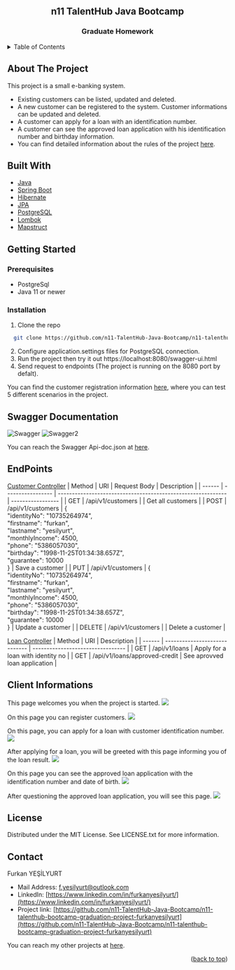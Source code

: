 <div id="top"></div>
<div align="center">
  <h2 align="center"> n11 TalentHub Java Bootcamp</h2>
<h3 align="center">Graduate Homework</h3>
</div>

<!-- TABLE OF CONTENTS -->
<details>
  <summary>Table of Contents</summary>
  <ol>
    <li><a href="#about-the-project">About The Project</a></li>
    <li><a href="#built-with">Built With</a></li>
    <li><a href="#getting-started">Getting Started</a></li>
    <li><a href="#swagger-documentation">Swagger Documentation</a></li>
    <li><a href="#endpoints">EndPoints</a></li>
    <li><a href="#client-informations">Client Informations</a></li>
    <li><a href="#license">License</a></li>
    <li><a href="#contact">Contact</a></li>
  </ol>
</details>

<!-- About The Project -->
## About The Project
This project is a small e-banking system.
* Existing customers can be listed, updated and deleted.
* A new customer can be registered to the system. Customer informations can be updated and deleted.
* A customer can apply for a loan with an identification number.
* A customer can see the approved loan application with his identification number and birthday information.
* You can find detailed information about the rules of the project [here](https://github.com/n11-TalentHub-Java-Bootcamp/n11-talenthub-bootcamp-graduation-project-furkanyesilyurt/blob/main/credit-application-system/2022.01.18_n11_TalentHub_Java_Spring_Bootcamp_Bitirme_Projesi_1.pdf).


<!-- Built With -->
## Built With
* [Java](https://www.java.com/tr/)
* [Spring Boot](https://spring.io/projects/spring-boot)
* [Hibernate](https://hibernate.org/)
* [JPA](https://docs.oracle.com/javaee/6/tutorial/doc/bnbpz.html)
* [PostgreSQL](https://www.postgresql.org/)
* [Lombok](https://projectlombok.org/)
* [Mapstruct](https://mapstruct.org/)


<!-- Getting Started -->
## Getting Started
### Prerequisites
* PostgreSql
* Java 11 or newer
### Installation
1. Clone the repo
 ```sh
   git clone https://github.com/n11-TalentHub-Java-Bootcamp/n11-talenthub-bootcamp-graduation-project-furkanyesilyurt.git
   ```
2. Configure application.settings files for PostgreSQL connection.
3. Run the project then try it out https://localhost:8080/swagger-ui.html
4. Send request to endpoints (The project is running on the 8080 port by defalt).

You can find the customer registration information [here](https://github.com/n11-TalentHub-Java-Bootcamp/n11-talenthub-bootcamp-graduation-project-furkanyesilyurt/blob/main/credit-application-system/src/main/resources/customer/RecommendedCustomers.txt), where you can test 5 different scenarios in the project.


<!-- Swagger Documentation -->
## Swagger Documentation
![Swagger](https://github.com/n11-TalentHub-Java-Bootcamp/n11-talenthub-bootcamp-graduation-project-furkanyesilyurt/blob/main/credit-application-system/images/swagger.PNG)
![Swagger2](https://github.com/n11-TalentHub-Java-Bootcamp/n11-talenthub-bootcamp-graduation-project-furkanyesilyurt/blob/main/credit-application-system/images/swagger2.PNG)

You can reach the Swagger Api-doc.json at [here](https://github.com/n11-TalentHub-Java-Bootcamp/n11-talenthub-bootcamp-graduation-project-furkanyesilyurt/blob/main/credit-application-system/src/main/resources/api-doc.json).


<!-- EndPoints -->
## EndPoints
[Customer Controller](https://github.com/n11-TalentHub-Java-Bootcamp/n11-talenthub-bootcamp-graduation-project-furkanyesilyurt/blob/main/credit-application-system/src/main/java/com/furkanyesilyurt/creditapplicationsystem/controller/CustomerController.java)
| Method | URI               | Request Body                                                 | Description       |
| ------ | ----------------- | ------------------------------------------------------------ | ----------------- |
| GET    | /api/v1/customers |                                                              | Get all customers |
| POST   | /api/v1/customers | {<br/>  "identityNo": "10735264974",<br/>  "firstname": "furkan",<br/>  "lastname": "yesilyurt",<br/>  "monthlyIncome": 4500,<br/>  "phone": "5386057030",<br/>  "birthday": "1998-11-25T01:34:38.657Z",<br/>  "guarantee": 10000<br/>} | Save a customer   |
| PUT    | /api/v1/customers | {<br/>  "identityNo": "10735264974",<br/>  "firstname": "furkan",<br/>  "lastname": "yesilyurt",<br/>  "monthlyIncome": 4500,<br/>  "phone": "5386057030",<br/>  "birthday": "1998-11-25T01:34:38.657Z",<br/>  "guarantee": 10000<br/>} | Update a customer |
| DELETE | /api/v1/customers |                                                              | Delete a customer |

[Loan Controller](https://github.com/n11-TalentHub-Java-Bootcamp/n11-talenthub-bootcamp-graduation-project-furkanyesilyurt/blob/main/credit-application-system/src/main/java/com/furkanyesilyurt/creditapplicationsystem/controller/LoanController.java)
| Method | URI                           | Description                       |
| ------ | ----------------------------- | --------------------------------- |
| GET    | /api/v1/loans                 | Apply for a loan with identity no |
| GET    | /api/v1/loans/approved-credit | See aprovved loan application     |


<!-- Client Informations -->
## Client Informations
This page welcomes you when the project is started.
![](https://github.com/n11-TalentHub-Java-Bootcamp/n11-talenthub-bootcamp-graduation-project-furkanyesilyurt/blob/main/credit-application-system-client/images/front1.PNG)

On this page you can register customers.
![](https://github.com/n11-TalentHub-Java-Bootcamp/n11-talenthub-bootcamp-graduation-project-furkanyesilyurt/blob/main/credit-application-system-client/images/front2.PNG)

On this page, you can apply for a loan with customer identification number.
![](https://github.com/n11-TalentHub-Java-Bootcamp/n11-talenthub-bootcamp-graduation-project-furkanyesilyurt/blob/main/credit-application-system-client/images/front3.PNG)

After applying for a loan, you will be greeted with this page informing you of the loan result.
![](https://github.com/n11-TalentHub-Java-Bootcamp/n11-talenthub-bootcamp-graduation-project-furkanyesilyurt/blob/main/credit-application-system-client/images/front4.PNG)

On this page you can see the approved loan application with the identification number and date of birth.
![](https://github.com/n11-TalentHub-Java-Bootcamp/n11-talenthub-bootcamp-graduation-project-furkanyesilyurt/blob/main/credit-application-system-client/images/front5.PNG)

After questioning the approved loan application, you will see this page.
![](https://github.com/n11-TalentHub-Java-Bootcamp/n11-talenthub-bootcamp-graduation-project-furkanyesilyurt/blob/main/credit-application-system-client/images/front6.PNG)


<!-- License -->
## License
Distributed under the MIT License. See LICENSE.txt for more information.


<!-- Contact -->
## Contact
Furkan YEŞİLYURT
* Mail Address: f.yesilyurt@outlook.com
* LinkedIn: [https://www.linkedin.com/in/furkanyesilyurt/](https://www.linkedin.com/in/furkanyesilyurt/)
* Project link: [https://github.com/n11-TalentHub-Java-Bootcamp/n11-talenthub-bootcamp-graduation-project-furkanyesilyurt](https://github.com/n11-TalentHub-Java-Bootcamp/n11-talenthub-bootcamp-graduation-project-furkanyesilyurt)

You can reach my other projects at [here](https://github.com/furkanyesilyurt).


<p align="right">(<a href="#top">back to top</a>)</p>
